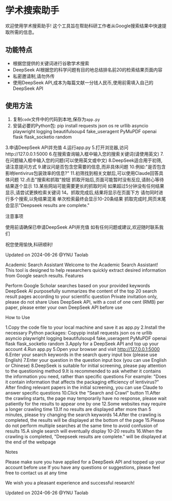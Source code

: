 # 学术搜索助手

欢迎使用学术搜索助手! 这个工具旨在帮助科研工作者从Google搜索结果中快速提取所需的信息。

## 功能特点

* 根据您提供的关键词进行谷歌学术搜索
* DeepSeek AI根据您的科学问题有目的地总结排名前20的检索结果页面内容
* 私密邀请制,请勿外传
* 使用DeepSeek API,成本为每篇文献一分钱人民币,使用前需填入自己的DeepSeek API

## 使用方法

1. 复制`code`文件中的代码到本地,保存为`app.py`
2. 安装必要的Python包:
   pip install requests json os re urllib asyncio playwright logging beautifulsoup4 fake_useragent PyMuPDF openai flask flask_socketio random

3.申请DeepSeek API并充值
4.运行app.py
5.打开浏览器,访问http://127.0.0.1:5000
6.在搜索查询输入框中输入您的搜索关键词(请使用英文)
7.在问题输入框中输入您的问题(可以使用英文或中文)
8.DeepSeek适合用于初筛,请注意提问方式
9.建议问是否包含您需要的信息,而非具体问题
10.例如:"是否包含影响lentivirus包装效率的信息?"
11.初筛找到相关文献后,可以使用Claude回答具体问题
12.点击"搜索和抓取"按钮
抓取开始后,页面可能暂时没有反应,请耐心等待结果逐个显示
13.某些网站可能需要更长的抓取时间
如果超过5分钟没有任何结果显示,请尝试更换检索关键词
14。抓取完成后,结果将显示在页面下方
请勿同时进行多个搜索,以免结果混淆
单次检索最终会显示10-20条结果
抓取完成时,网页末尾会显示"Deepseek results are complete."



注意事项

使用前请确保已申请DeepSeek API并充值
如有任何问题或建议,欢迎随时联系我们

祝您使用愉快,科研顺利!

Updated on 2024-06-26 @YNU
Taolab



Academic Search Assistant
Welcome to the Academic Search Assistant! This tool is designed to help researchers quickly extract desired information from Google search results.
Features

Perform Google Scholar searches based on your provided keywords
DeepSeek AI purposefully summarizes the content of the top 20 search result pages according to your scientific question
Private invitation only, please do not share
Uses DeepSeek API, with a cost of one cent (RMB) per paper, please enter your own DeepSeek API before use

How to Use

1.Copy the code file to your local machine and save it as app.py
2.Install the necessary Python packages:
Copypip install requests json os re urllib asyncio playwright logging beautifulsoup4 fake_useragent PyMuPDF openai flask flask_socketio random
3.Apply for a DeepSeek API and top up your account
4.Run app.py
5.Open your browser and visit http://127.0.0.1:5000
6.Enter your search keywords in the search query input box (please use English)
7.Enter your question in the question input box (you can use English or Chinese)
8.DeepSeek is suitable for initial screening, please pay attention to the questioning method
9.It is recommended to ask whether it contains the information you need, rather than specific questions
For example: "Does it contain information that affects the packaging efficiency of lentivirus?"
After finding relevant papers in the initial screening, you can use Claude to answer specific questions
10.Click the "Search and Crawl" button
11.After the crawling starts, the page may temporarily have no response, please wait patiently for the results to appear one by one
12.Some websites may require a longer crawling time
13.If no results are displayed after more than 5 minutes, please try changing the search keywords
14.After the crawling is completed, the results will be displayed at the bottom of the page
15.Please do not perform multiple searches at the same time to avoid confusion of results
15.A single search will eventually display 10-20 results
16.When the crawling is completed, "Deepseek results are complete." will be displayed at the end of the webpage



Notes

Please make sure you have applied for a DeepSeek API and topped up your account before use
If you have any questions or suggestions, please feel free to contact us at any time

We wish you a pleasant experience and successful research!

Updated on 2024-06-26 @YNU
Taolab
